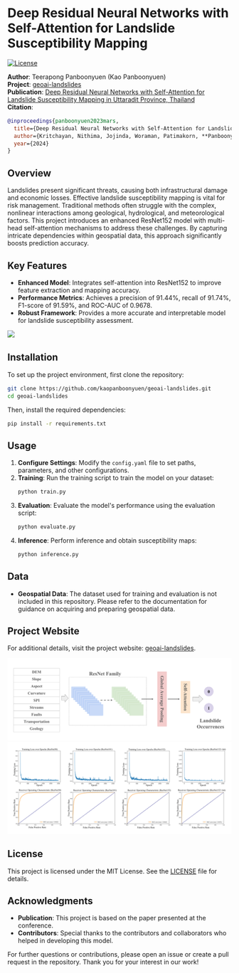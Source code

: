 # Deep Residual Neural Networks with Self-Attention for Landslide Susceptibility Mapping

[![License](https://img.shields.io/badge/license-MIT-blue.svg)](LICENSE)

**Author**: Teerapong Panboonyuen (Kao Panboonyuen)  
**Project**: [geoai-landslides](https://github.com/kaopanboonyuen/geoai-landslides)  
**Publication**: [Deep Residual Neural Networks with Self-Attention for Landslide Susceptibility Mapping in Uttaradit Province, Thailand](https://kaopanboonyuen.github.io/geoai-landslides)  
**Citation**: 
```bibtex
@inproceedings{panboonyuen2023mars,
  title={Deep Residual Neural Networks with Self-Attention for Landslide Susceptibility Mapping in Uttaradit Province, Thailand},
  author={Kritchayan, Nithima, Jojinda, Woraman, Patimakorn, **Panboonyuen, Teerapong**},
  year={2024}
}
```

## Overview

Landslides present significant threats, causing both infrastructural damage and economic losses. Effective landslide susceptibility mapping is vital for risk management. Traditional methods often struggle with the complex, nonlinear interactions among geological, hydrological, and meteorological factors. This project introduces an enhanced ResNet152 model with multi-head self-attention mechanisms to address these challenges. By capturing intricate dependencies within geospatial data, this approach significantly boosts prediction accuracy.

## Key Features

- **Enhanced Model**: Integrates self-attention into ResNet152 to improve feature extraction and mapping accuracy.
- **Performance Metrics**: Achieves a precision of 91.44%, recall of 91.74%, F1-score of 91.59%, and ROC-AUC of 0.9678.
- **Robust Framework**: Provides a more accurate and interpretable model for landslide susceptibility assessment.

![](img/geoai_003.png)

## Installation

To set up the project environment, first clone the repository:

```bash
git clone https://github.com/kaopanboonyuen/geoai-landslides.git
cd geoai-landslides
```

Then, install the required dependencies:

```bash
pip install -r requirements.txt
```

## Usage

1. **Configure Settings**: Modify the `config.yaml` file to set paths, parameters, and other configurations.
2. **Training**: Run the training script to train the model on your dataset:
    ```bash
    python train.py
    ```
3. **Evaluation**: Evaluate the model's performance using the evaluation script:
    ```bash
    python evaluate.py
    ```
4. **Inference**: Perform inference and obtain susceptibility maps:
    ```bash
    python inference.py
    ```

## Data

- **Geospatial Data**: The dataset used for training and evaluation is not included in this repository. Please refer to the documentation for guidance on acquiring and preparing geospatial data.

## Project Website

For additional details, visit the project website: [geoai-landslides](https://kaopanboonyuen.github.io/geoai-landslides).

![](img/geoai_001.png)
![](img/geoai_002.png)

## License

This project is licensed under the MIT License. See the [LICENSE](LICENSE) file for details.

## Acknowledgments

- **Publication**: This project is based on the paper presented at the conference.
- **Contributors**: Special thanks to the contributors and collaborators who helped in developing this model.

For further questions or contributions, please open an issue or create a pull request in the repository. Thank you for your interest in our work!